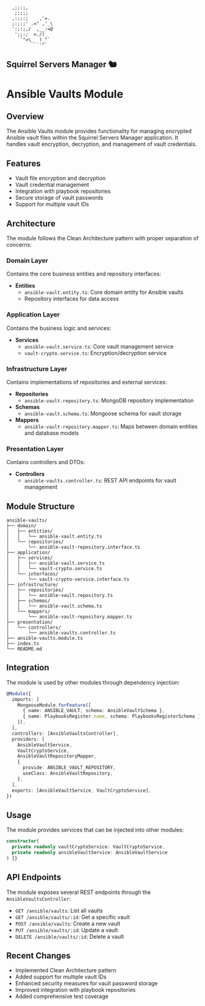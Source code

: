 ```ascii
  ,;;:;,
   ;;;;;
  ,:;;:;    ,'=.
  ;:;:;' .=" ,'_\
  ':;:;,/  ,__:=@
   ';;:;  =./)_
     `"=\_  )_"`
          ``'"`
```
Squirrel Servers Manager 🐿️
---
# Ansible Vaults Module

## Overview

The Ansible Vaults module provides functionality for managing encrypted Ansible vault files within the Squirrel Servers Manager application. It handles vault encryption, decryption, and management of vault credentials.

## Features

- Vault file encryption and decryption
- Vault credential management
- Integration with playbook repositories
- Secure storage of vault passwords
- Support for multiple vault IDs

## Architecture

The module follows the Clean Architecture pattern with proper separation of concerns:

### Domain Layer

Contains the core business entities and repository interfaces:

- **Entities**
  - `ansible-vault.entity.ts`: Core domain entity for Ansible vaults
  - Repository interfaces for data access

### Application Layer

Contains the business logic and services:

- **Services**
  - `ansible-vault.service.ts`: Core vault management service
  - `vault-crypto.service.ts`: Encryption/decryption service

### Infrastructure Layer

Contains implementations of repositories and external services:

- **Repositories**
  - `ansible-vault.repository.ts`: MongoDB repository implementation
- **Schemas**
  - `ansible-vault.schema.ts`: Mongoose schema for vault storage
- **Mappers**
  - `ansible-vault-repository.mapper.ts`: Maps between domain entities and database models

### Presentation Layer

Contains controllers and DTOs:

- **Controllers**
  - `ansible-vaults.controller.ts`: REST API endpoints for vault management

## Module Structure

```
ansible-vaults/
├── domain/
│   ├── entities/
│   │   └── ansible-vault.entity.ts
│   └── repositories/
│       └── ansible-vault-repository.interface.ts
├── application/
│   ├── services/
│   │   ├── ansible-vault.service.ts
│   │   └── vault-crypto.service.ts
│   └── interfaces/
│       └── vault-crypto-service.interface.ts
├── infrastructure/
│   ├── repositories/
│   │   └── ansible-vault.repository.ts
│   ├── schemas/
│   │   └── ansible-vault.schema.ts
│   └── mappers/
│       └── ansible-vault-repository.mapper.ts
├── presentation/
│   └── controllers/
│       └── ansible-vaults.controller.ts
├── ansible-vaults.module.ts
├── index.ts
└── README.md
```

## Integration

The module is used by other modules through dependency injection:

```typescript
@Module({
  imports: [
    MongooseModule.forFeature([
      { name: ANSIBLE_VAULT, schema: AnsibleVaultSchema },
      { name: PlaybooksRegister.name, schema: PlaybooksRegisterSchema },
    ]),
  ],
  controllers: [AnsibleVaultsController],
  providers: [
    AnsibleVaultService,
    VaultCryptoService,
    AnsibleVaultRepositoryMapper,
    {
      provide: ANSIBLE_VAULT_REPOSITORY,
      useClass: AnsibleVaultRepository,
    },
  ],
  exports: [AnsibleVaultService, VaultCryptoService],
})
```

## Usage

The module provides services that can be injected into other modules:

```typescript
constructor(
  private readonly vaultCryptoService: VaultCryptoService,
  private readonly ansibleVaultService: AnsibleVaultService
) {}
```

## API Endpoints

The module exposes several REST endpoints through the `AnsibleVaultsController`:

- `GET /ansible/vaults`: List all vaults
- `GET /ansible/vaults/:id`: Get a specific vault
- `POST /ansible/vaults`: Create a new vault
- `PUT /ansible/vaults/:id`: Update a vault
- `DELETE /ansible/vaults/:id`: Delete a vault

## Recent Changes

- Implemented Clean Architecture pattern
- Added support for multiple vault IDs
- Enhanced security measures for vault password storage
- Improved integration with playbook repositories
- Added comprehensive test coverage 